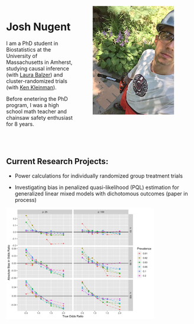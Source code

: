 <img style="float: right;" src="images/chainsaw1.jpg" alt="What I look like" hspace="50">

# Josh Nugent

I am a PhD student in Biostatistics at the University of Massachusetts in Amherst, studying causal inference (with [Laura Balzer](https://www.balzerlab.com/)) and cluster-randomized trials (with [Ken Kleinman](https://www.kleinman.science/)).

Before enetering the PhD program, I was a high school math teacher and chainsaw safety enthusiast for 8 years.
<br/>
<br/>
<br/>
<br/>

## Current Research Projects:
 + Power calculations for individually randomized group treatment trials

 + Investigating bias in penalized quasi-likelihood (PQL) estimation for generalized linear mixed models with dichotomous outcomes (paper in process)

<img style="float: center;" align = "bottom" width="400" src="images/bias_pql_sbs1.png" alt="Bias in PQL estimation (plot)">
